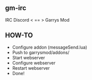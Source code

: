 ## gm-irc
IRC Discord < == > Garrys Mod

## HOW-TO
- Configure addon (messageSend.lua)
- Push to garrysmod/addons/
- Start webserver
- Configure webserver
- Restart webserver
- Done!